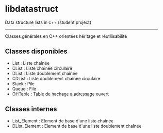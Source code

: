 # libdatastruct
Data structure lists in c++ (student project)

---
Classes générales en C++ orientées héritage et réutilisabilité

## Classes disponibles
* List : Liste chaînée
* CList : Liste chaînée circulaire
* DList : Liste doublement chaînée
* CDList : Liste doublement chaînée circulaire
* Stack : Pile
* Queue : File
* OHTable : Table de hachage à adressage ouvert

## Classes internes
* List_Element : Element de base d'une liste chaînée
* DList_Element : Element de base d'une liste doublement chaînée


